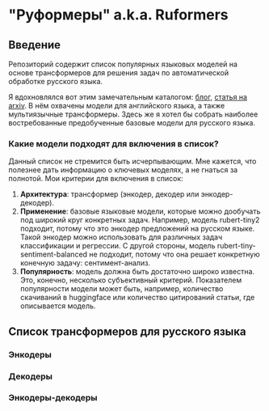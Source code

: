 # "Руформеры" a.k.a. Ruformers

## Введение

Репозиторий содержит список популярных языковых моделей на основе трансформеров для решения задач по автоматической обработке русского языка.

Я вдохновлялся вот этим замечательным каталогом: [блог](https://amatriain.net/blog/transformer-models-an-introduction-and-catalog-2d1e9039f376/), [статья на arxiv](https://arxiv.org/abs/2302.07730). 
В нём охвачены модели для английского языка, а также мультиязычные трансформеры. Здесь же я хотел бы собрать наиболее востребованные предобученные базовые модели для русского языка. 

### Какие модели подходят для включения в список?  

Данный список не стремится быть исчерпывающим. Мне кажется, что полезнее дать информацию о ключевых моделях, а не гнаться за полнотой. Мои критерии для включения в список: 

1. **Архитектура**: трансформер (энкодер, декодер или энкодер-декодер).  
2. **Применение**: базовые языковые модели, которые можно дообучать под широкий круг конкретных задач. Например, модель rubert-tiny2 подходит, потому что это энкодер предложений на русском языке. Такой энкодер можно использовать для различных задач классификации и регрессии. С другой стороны, модель rubert-tiny-sentiment-balanced не подходит, потому что она решает конкретную конечную задачу: сентимент-анализ.  
3. **Популярность**: модель должна быть достаточно широко известна. Это, конечно, несколько субъективный критерий. Показателем популярности модели может быть, например, количество скачиваний в huggingface или количество цитирований статьи, где описывается модель.  

## Список трансформеров для русского языка

### Энкодеры

### Декодеры

### Энкодеры-декодеры

